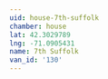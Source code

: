 ```yaml
---
uid: house-7th-suffolk
chamber: house
lat: 42.3029789
lng: -71.0905431
name: 7th Suffolk
van_id: '130'
---
```

